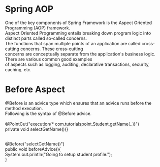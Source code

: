 # Spring AOP
One of the key components of Spring Framework is the Aspect Oriented Programming (AOP) framework.<br/>
Aspect Oriented Programming entails breaking down program logic into distinct parts called so-called concerns. <br/>
The functions that span multiple points of an application are called cross-cutting concerns. These cross-cutting <br/>
concerns are conceptually separate from the application's business logic. There are various common good examples <br/>
of aspects such as logging, auditing, declarative transactions, security, caching, etc.<br/>

# Before Aspect 
@Before is an advice type which ensures that an advice runs before the method execution. <br/>
Following is the syntax of @Before advice.<br/><br/>
@PointCut("execution(* com.tutorialspoint.Student.getName(..))")<br/>
private void selectGetName(){}<br/><br/>

@Before("selectGetName()")<br/>
public void beforeAdvice(){<br/>
   System.out.println("Going to setup student profile.");<br/>
}
